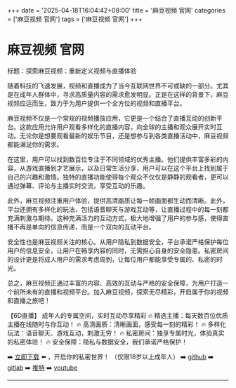 +++
date = '2025-04-18T16:04:42+08:00'
title = '麻豆视频 官网'
categories = ['麻豆视频 官网']
tags = ['麻豆视频 官网']
+++

# 麻豆视频 官网

标题：探索麻豆视频：重新定义视频与直播体验

随着科技的飞速发展，视频和直播成为了当今互联网世界不可或缺的一部分。尤其是在成年人群体中，寻求高质量内容的需求愈发明显。正是在这样的背景下，麻豆视频应运而生，致力于为用户提供一个全方位的视频和直播平台。

麻豆视频不仅是一个常规的视频播放应用，它更是一个结合了直播互动的创新平台。这款应用允许用户观看多样化的直播内容，向全球的主播和观众展开实时互动。无论你是想要观看最新的娱乐节目，还是想参与到各类直播活动中，麻豆视频都能满足你的需求。

在这里，用户可以找到数百位专注于不同领域的优秀主播。他们提供丰富多彩的内容，从游戏直播到才艺展示，以及日常生活分享，用户可以在这个平台上找到属于自己的兴趣和激情。独特的直播功能使得每个观众不仅仅是静静的观看者，更可以通过弹幕、评论与主播实时交流，享受互动的乐趣。

此外，麻豆视频注重用户体验，提供高清画质让每一帧画面都生动而清晰。此外，平台还拥有多样化的玩法，包括语音聊天与游戏互动等，让直播过程中的每一刻都充满刺激与期待。这种充满活力的互动方式，极大地增强了用户的参与感，使得直播不再是单向的信息传递，而是一个双向的互动平台。

安全性也是麻豆视频关注的核心。从用户隐私到数据安全，平台承诺严格保护每位用户的信息安全，让用户在畅享内容的同时，无需担心自身的安全隐患。私密房间的设计更是将成人用户的需求考虑周到，让每位用户都能享受专属的、私密的时光。

总之，麻豆视频正通过丰富的内容、高效的互动与严格的安全保障，为用户打造一个前所未有的直播和视频平台。加入麻豆视频，探索无尽精彩，开启属于你的视频和直播之旅吧！

【6D直播】
成年人的专属空间，实时互动尽享精彩
🔥 精选主播：每天数百位优质主播在线随时与你互动！
🔥 高清画质：清晰画面，感受每一刻的精彩！
🔥 多样化玩法：语音聊天、游戏互动，刺激无穷！
🔥 私密房间：独享专属时光，体验真实的私密体验！
🔥 安全保障：隐私与数据安全，我们承诺严格保护！

➡️ [立即下载](https://down123.s3.ap-east-1.amazonaws.com/down/down.html?channelCode=blog) ⬅️ ，开启你的私密世界！ （仅限18岁以上成年人）
➡️ [github](https://aldult-live.github.io/)
➡️ [gitlab](https://seo-09598d.gitlab.io/)
➡️ [推特](https://x.com/wegame33)
➡️ [youtube](https://www.youtube.com/@6Dlive)

---
